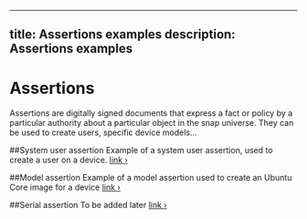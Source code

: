 ----
title: Assertions examples
description: Assertions examples
----

# Assertions

Assertions are digitally signed documents that express a fact or policy by a particular authority about a particular object in the snap universe. They can be used to create users, specific device models... 

##System user assertion
Example of a system user assertion, used to create a user on a device.
[link ›](http://docs.ubuntu.com/core/en/reference/assertions#system-user)

##Model assertion
Example of a model assertion used to create an Ubuntu Core image for a device
[link ›](http://docs.ubuntu.com/core/en/guides/build-device/image-building#build-a-custom-ubuntu-core-image)

##Serial assertion
To be added later
[link ›](http..)
